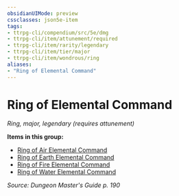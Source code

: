 ```yaml
---
obsidianUIMode: preview
cssclasses: json5e-item
tags:
- ttrpg-cli/compendium/src/5e/dmg
- ttrpg-cli/item/attunement/required
- ttrpg-cli/item/rarity/legendary
- ttrpg-cli/item/tier/major
- ttrpg-cli/item/wondrous/ring
aliases: 
- "Ring of Elemental Command"
---
```

# Ring of Elemental Command
*Ring, major, legendary (requires attunement)*  



**Items in this group:**

- [Ring of Air Elemental Command](/3-Mechanics/CLI/Compendium/items/ring-of-air-elemental-command.md)
- [Ring of Earth Elemental Command](/3-Mechanics/CLI/Compendium/items/ring-of-earth-elemental-command.md)
- [Ring of Fire Elemental Command](/3-Mechanics/CLI/Compendium/items/ring-of-fire-elemental-command.md)
- [Ring of Water Elemental Command](/3-Mechanics/CLI/Compendium/items/ring-of-water-elemental-command.md)

*Source: Dungeon Master's Guide p. 190*